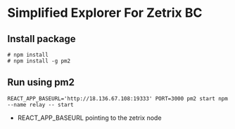# Simplified Explorer For Zetrix BC

## Install package
```
# npm install
# npm install -g pm2
```

## Run using pm2
```
REACT_APP_BASEURL='http://18.136.67.108:19333' PORT=3000 pm2 start npm --name relay -- start
```
* REACT_APP_BASEURL pointing to the zetrix node
